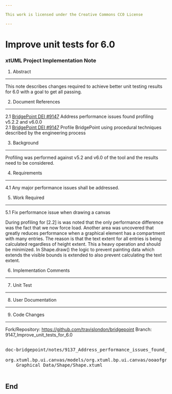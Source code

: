 ```yaml
---

This work is licensed under the Creative Commons CC0 License

---
```


# Improve unit tests for 6.0
### xtUML Project Implementation Note

1. Abstract
-----------
This note describes changes required to achieve better unit testing results for 6.0 with a goal to get all passing.   

2. Document References
----------------------  
<a id="2.1"></a>2.1 [BridgePoint DEI #9147](https://support.onefact.net/issues/9147) Address performance issues found profiling v5.2.2 and v6.0.0  
<a id="2.2"></a>2.1 [BridgePoint DEI #9147](https://support.onefact.net/issues/9111) Profile BridgePoint using procedural techniques described by the engineering process     

3. Background
-------------   
Profiling was performed against v5.2 and v6.0 of the tool and the results need to be considered.   

4. Requirements
---------------
4.1 Any major performance issues shall be addressed.   

5. Work Required
----------------
5.1 Fix performance issue when drawing a canvas   

During profiling for [2.2] is was noted that the only performance difference was the fact that we now force load.   Another area was uncovered that greatly reduces performance when a graphical element has a compartment with many entries.  The reason is that the text extent for all entries is being calculated regardless of height extent.  This a heavy operation and should be minimized.  In Shape.draw() the logic to prevent painting data which extends the visible bounds is extended to also prevent calculating the text extent.   

6. Implementation Comments
--------------------------

7. Unit Test
------------

8. User Documentation
---------------------

9. Code Changes
---------------
Fork/Repository: https://github.com/travislondon/bridgepoint
Branch: 9147_Improve_unit_tests_for_6.0

<pre>

doc-bridgepoint/notes/9137_Address_performance_issues_found_profiling/9137_Address_performance_issues_found_profiling.md

org.xtuml.bp.ui.canvas/models/org.xtuml.bp.ui.canvas/ooaofgraphics/
    Graphical Data/Shape/Shape.xtuml

</pre>

End
---

